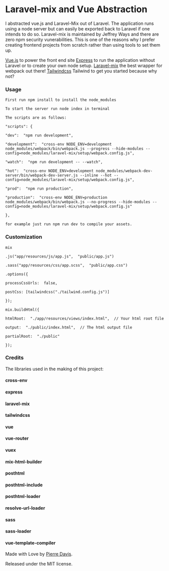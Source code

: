 # Laravel-mix and Vue Abstraction

I abstracted vue.js and Laravel-Mix out of Laravel. The application runs using a node server but can easily be exported back to Laravel if one intends to do so. Laravel-mix is maintained by Jeffrey Ways and there are zero npm security vunerabilities. This is one of the reasons why I prefer creating frontend projects from scratch rather than using tools to set them up.

[Vue.js](https://vuejs.org) to power the front end site
[Express](https://expressjs.com/) to run the application without Laravel or to create your own node setup.
[Laravel-mix](https://laravel-mix.com/) the best wrapper for webpack out there!
[Tailwindcss](https://tailwindcss.com/) Tailwind to get you started because why not?

### Usage

```
First run npm install to install the node_modules

To start the server run node index in terminal

The scripts are as follows:

"scripts": {

"dev":  "npm run development",

"development":  "cross-env NODE_ENV=development node_modules/webpack/bin/webpack.js --progress --hide-modules --config=node_modules/laravel-mix/setup/webpack.config.js",

"watch":  "npm run development -- --watch",

"hot":  "cross-env NODE_ENV=development node_modules/webpack-dev-server/bin/webpack-dev-server.js --inline --hot --config=node_modules/laravel-mix/setup/webpack.config.js",

"prod":  "npm run production",

"production":  "cross-env NODE_ENV=production node_modules/webpack/bin/webpack.js --no-progress --hide-modules --config=node_modules/laravel-mix/setup/webpack.config.js"

},

for example just run npm run dev to compile your assets.
```

### Customization

```
mix

.js("app/resources/js/app.js",  "public/app.js")

.sass("app/resources/css/app.scss",  "public/app.css")

.options({

processCssUrls:  false,

postCss: [tailwindcss("./tailwind.config.js")]

});

mix.buildHtml({

htmlRoot:  "./app/resources/views/index.html",  // Your html root file

output:  "./public/index.html",  // The html output file

partialRoot:  "./public"

});

```

### Credits

The libraries used in the making of this project:

#### cross-env

#### express

#### laravel-mix

#### tailwindcss

#### vue

#### vue-router

#### vuex

#### mix-html-builder

#### posthtml

#### posthtml-include

#### posthtml-loader

#### resolve-url-loader

#### sass

#### sass-loader

#### vue-template-compiler

Made with Love by [Pierre Davis](http://www.charlesdavis.co.za).

Released under the MIT license.
